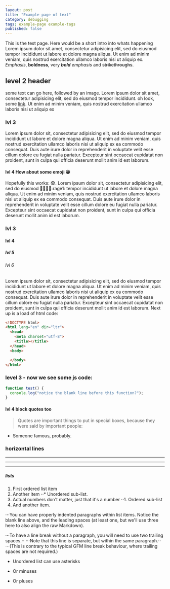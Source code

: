 ```yaml
---
layout: post
title: "Example page of text"
category: debugging
tags: example-page example-tags
published: false
---
```


This is the test page. Here would be a short intro into whats happening Lorem ipsum dolor sit amet, consectetur adipisicing elit, sed do eiusmod
tempor incididunt ut labore et dolore magna aliqua. Ut enim ad minim
veniam, quis nostrud exercitation ullamco laboris nisi ut aliquip ex. *Emphasis*, __boldness__, very _**bold** emphasis_ and ~~strikethroughs~~.


## level 2 header

some text can go here, followed by an image. Lorem ipsum dolor sit amet, consectetur adipisicing elit, sed do eiusmod
tempor incididunt. oh look, some [link](https://www.google.com). Ut enim ad minim
veniam, quis nostrud exercitation ullamco laboris nisi ut aliquip ex

### lvl 3
Lorem ipsum dolor sit, consectetur adipisicing elit, sed do eiusmod
tempor incididunt ut labore et dolore magna aliqua. Ut enim ad minim
veniam, quis nostrud exercitation ullamco laboris nisi ut aliquip ex
ea commodo consequat. Duis aute irure dolor in reprehenderit in voluptate
velit esse cillum dolore eu fugiat nulla pariatur. Excepteur sint occaecat
cupidatat non proident, sunt in culpa qui officia deserunt mollit anim
id est laborum.


#### lvl 4 How about some emoji :grinning:

Hopefully this works: :fearful:. Lorem ipsum dolor sit, consectetur adipisicing elit, sed do eiusmod :shit::shit::shit::raised_hands::rage1:
tempor incididunt ut labore et dolore magna aliqua. Ut enim ad minim
veniam, quis nostrud exercitation ullamco laboris nisi ut aliquip ex
ea commodo consequat. Duis aute irure dolor in reprehenderit in voluptate
velit esse cillum dolore eu fugiat nulla pariatur. Excepteur sint occaecat
cupidatat non proident, sunt in culpa qui officia deserunt mollit anim
id est laborum.

### lvl 3
#### lvl 4
##### lvl 5
###### lvl 6

Lorem ipsum dolor sit, consectetur adipisicing elit, sed do eiusmod
tempor incididunt ut labore et dolore magna aliqua. Ut enim ad minim
veniam, quis nostrud exercitation ullamco laboris nisi ut aliquip ex
ea commodo consequat. Duis aute irure dolor in reprehenderit in voluptate
velit esse cillum dolore eu fugiat nulla pariatur. Excepteur sint occaecat
cupidatat non proident, sunt in culpa qui officia deserunt mollit anim
id est laborum. Next up is a load of html code:

```html
<!DOCTYPE html>
<html lang="en" dir="ltr">
  <head>
    <meta charset="utf-8">
    <title></title>
  </head>
  <body>

  </body>
</html>
```

### level 3 - now we see some js code:
```javascript
function test() {
  console.log("notice the blank line before this function?");
}
```

#### lvl 4 block quotes too

> Quotes are important things to put in special boxes, because they were said by important people:

- Someone famous, probably.

### horizontal lines

---

***

___

##### lists

1. First ordered list item
2. Another item
⋅⋅* Unordered sub-list.
1. Actual numbers don't matter, just that it's a number
⋅⋅1. Ordered sub-list
4. And another item.

⋅⋅⋅You can have properly indented paragraphs within list items. Notice the blank line above, and the leading spaces (at least one, but we'll use three here to also align the raw Markdown).

⋅⋅⋅To have a line break without a paragraph, you will need to use two trailing spaces.⋅⋅
⋅⋅⋅Note that this line is separate, but within the same paragraph.⋅⋅
⋅⋅⋅(This is contrary to the typical GFM line break behaviour, where trailing spaces are not required.)

* Unordered list can use asterisks
- Or minuses
+ Or pluses
